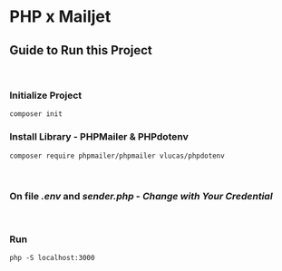 # PHP x Mailjet

## Guide to Run this Project

<br>

### Initialize Project

    composer init

### Install Library - PHPMailer & PHPdotenv

    composer require phpmailer/phpmailer vlucas/phpdotenv

<br>

### On file _.env_ and _sender.php_ - *Change with Your Credential*

<br>

### Run

    php -S localhost:3000